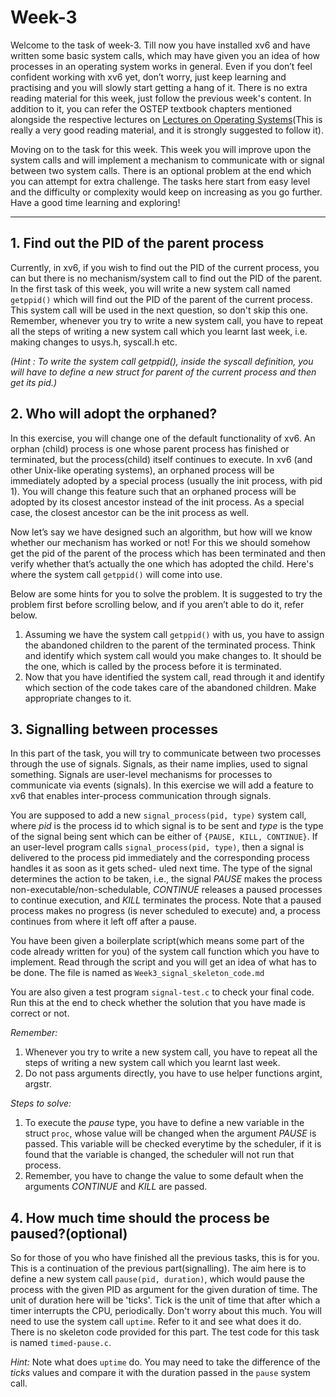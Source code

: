 # Week-3

Welcome to the task of week-3. Till now you have installed xv6 and have written some basic system calls, which may have given you an idea of how processes in an operating system works in general. Even if you don’t feel confident working with xv6 yet, don’t worry, just keep learning and practising and you will slowly start getting a hang of it. 
There is no extra reading material for this week, just follow the previous week's content. In addition to it, you can refer the OSTEP textbook chapters mentioned alongside the respective lectures on [Lectures on Operating Systems](https://www.cse.iitb.ac.in/~mythili/os/)(This is really a very good reading material, and it is strongly suggested to follow it). 

Moving on to the task for this week. This week you will improve upon the system calls and will implement a mechanism to communicate with or signal between two system calls. There is an optional problem at the end which you can attempt for extra challenge. The tasks here start from easy level and the difficulty or complexity would keep on increasing as you go further. Have a good time learning and exploring!

<hr>

## 1. Find out the PID of the parent process

Currently, in xv6, if you wish to find out the PID of the current process, you can but there is no mechanism/system call to find out the PID of the parent. 
In the first task of this week, you will write a new system call named `getppid()` which will find out the PID of the parent of the current process. 
This system call will be used in the next question, so don't skip this one. Remember, whenever you try to write a new system call, 
you have to repeat all the steps of writing a new system call which you learnt last week, i.e. making changes to usys.h, syscall.h etc.

_(Hint : To write the system call getppid(), inside the syscall definition, you will have to define a new struct for parent of the 
current process and then get its pid.)_

## 2. Who will adopt the orphaned?

In this exercise, you will change one of the default functionality of xv6. An orphan (child) process is one whose parent process has finished or terminated, but the process(child) itself continues to execute. In xv6 (and other Unix-like operating systems), an orphaned process will be immediately adopted by a special process (usually the init process, with pid 1). You will change this feature such that an orphaned process will be adopted by its closest ancestor instead of the init process. As a special case, the closest ancestor can be the init process as well.

Now let’s say we have designed such an algorithm, but how will we know whether our mechanism has worked or not! For this we should somehow get the pid of the parent of the process which has been terminated and then verify whether that’s actually the one which has adopted the child. Here's where the system call `getppid()` will come into use.

Below are some hints for you to solve the problem. It is suggested to try the problem first before scrolling below, and if you aren’t able to do it, refer below.

1. Assuming we have the system call `getppid()` with us, you have to assign the abandoned children to the parent of the terminated process. Think and identify which system call would you make changes to. It should be the one, which is called by the process before it is terminated. 
2. Now that you have identified the system call, read through it and identify which section of the code takes care of the abandoned children. Make appropriate changes to it.


## 3. Signalling between processes

In this part of the task, you will try to communicate between two processes through the use of signals. Signals, as their name implies, used to signal something. Signals are user-level mechanisms for processes to communicate via events (signals). In this exercise we will add a feature to xv6 that enables inter-process communication through signals.

You are supposed to add a new `signal_process(pid, type)` system call, where _pid_ is the process id to which signal is to be sent and _type_ is the type of the signal being sent which can be either of `{PAUSE, KILL, CONTINUE}`. If an user-level program calls `signal_process(pid, type)`, then a signal is delivered to the process pid immediately and the corresponding process handles it as soon as it gets sched- uled next time. The type of the signal determines the action to be taken, i.e., the signal _PAUSE_ makes the process non-executable/non-schedulable, _CONTINUE_ releases a paused processes to continue execution, and _KILL_ terminates the process. Note that a paused process makes no progress (is never scheduled to execute) and, a process continues from where it left off after a pause.

You have been given a boilerplate script(which means some part of the code already written for you) of the system call function which you have to implement. Read through the script and you will get an idea of what has to be done. The file is named as `Week3_signal_skeleton_code.md`

You are also given a test program `signal-test.c` to check your final code. Run this at the end to check whether the solution that you have made is correct or not.

_Remember:_

1. Whenever you try to write a new system call, you have to repeat all the steps of writing a new system call which you learnt last week.
2. Do not pass arguments directly, you have to use helper functions argint, argstr.

_Steps to solve:_
1. To execute the _pause_ type, you have to define a new variable in the struct `proc`, whose value will be changed when the argument _PAUSE_ is passed. This variable will be checked everytime by the scheduler, if it is found that the variable is changed, the scheduler will not run that process.
2. Remember, you have to change the value to some default when the arguments _CONTINUE_ and _KILL_ are passed.

## 4. How much time should the process be paused?(optional)

So for those of you who have finished all the previous tasks, this is for you. This is a continuation of the previous part(signalling). The aim here is to define a new system call `pause(pid, duration)`, which would pause the process with the given PID as argument for the given duration of time. The unit of duration here will be 'ticks'. Tick is the unit of time that after which a timer interrupts the CPU, periodically. Don't worry about this much. You will need to use the system call `uptime`. Refer to it and see what does it do. There is no skeleton code provided for this part. The test code for this task is named `timed-pause.c`.

_Hint:_
Note what does `uptime` do. You may need to take the difference of the _ticks_ values and compare it with the duration passed in the `pause` system call.

